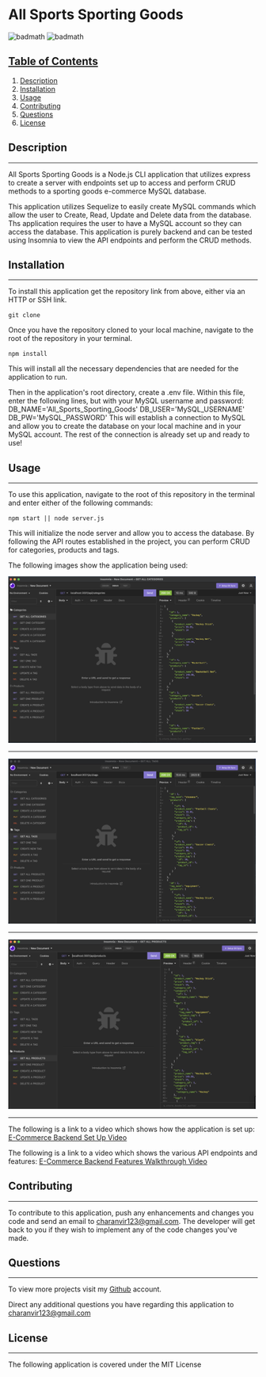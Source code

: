 # All Sports Sporting Goods

![badmath](https://img.shields.io/badge/License-MIT-purple) ![badmath](https://img.shields.io/badge/Version-1.0-red) 

## <u>Table of Contents</u>
1. [Description](#description)
2. [Installation](#installation)
3. [Usage](#usage)
4. [Contributing](#contributing)
5. [Questions](#questions)
6. [License](#license)

## Description
***

All Sports Sporting Goods is a Node.js CLI application that utilizes express to create a server with endpoints set up to access and perform CRUD methods to a sporting goods e-commerce MySQL database. 

This application utilizes Sequelize to easily create MySQL commands which allow the user to Create, Read, Update and Delete data from the database. Ths application requires the user to have a MySQL account so they can access the database. This application is purely backend and can be tested using Insomnia to view the API endpoints and perform the CRUD methods. 

## Installation
***

To install this application get the repository link from above, either via an HTTP or SSH link. 

```
git clone 
```

Once you have the repository cloned to your local machine, navigate to the root of the repository in your terminal.

```
npm install
```

This will install all the necessary dependencies that are needed for the application to run.

Then in the application's root directory, create a .env file. Within this file, enter the following lines, but with your MySQL username and password:
DB_NAME='All_Sports_Sporting_Goods'
DB_USER='MySQL_USERNAME'
DB_PW='MySQL_PASSWORD'
This will establish a connection to MySQL and allow you to create the database on your local machine and in your MySQL account. The rest of the connection is already set up and ready to use!


## Usage
***

To use this application, navigate to the root of this repository in the terminal and enter either of the following commands:

```
npm start || node server.js
```

This will initialize the node server and allow you to access the database. By following the API routes established in the project, you can perform CRUD for categories, products and tags. 

The following images show the application being used: 

<img src="./assets/images/1.png" width="500"> 

***

<img src="./assets/images/2.png" width="500">

***

<img src="./assets/images/3.png" width="500">


***

The following is a link to a video which shows how the application is set up: [E-Commerce Backend Set Up Video](https://vimeo.com/707673457)

The following is a link to a video which shows the various API endpoints and features: [E-Commerce Backend Features Walkthrough Video](https://vimeo.com/707677363)


## Contributing
***

To contribute to this application, push any enhancements and changes you code and send an email to charanvir123@gmail.com. The developer will get back to you if they wish to implement any of the code changes you've made. 

## Questions
***
To view more projects visit my [Github](https://github.com/Charanvir) account.

Direct any additional questions you have regarding this application to charanvir123@gmail.com

## License
***
The following application is covered under the MIT License
